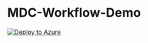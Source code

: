 # MDC-Workflow-Demo

[![Deploy to Azure](https://aka.ms/deploytoazurebutton)](https://portal.azure.com/#create/Microsoft.Template/uri/https://raw.githubusercontent.com/stschulznz/MDC-Workflow-Demo/refs/heads/main/MDC-Ransomware-Isolation-Demo.json)
